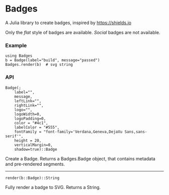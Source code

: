 # Badges

A Julia library to create badges, inspired by https://shields.io

Only the *flat* style of badges are available. *Social* badges are not available. 

### Example

```
using Badges
b = Badge(label="build", message="passed")
Badges.render(b)  # svg string
```

### API

```
Badge(; 
    label="",
    message,
    leftLink="",
    rightLink="",
    logo="",
    logoWidth=0,
    logoPadding=0,
    color = "#4c1",
    labelColor = "#555",
    fontFamily = "font-family='Verdana,Geneva,DejaVu Sans,sans-serif'",
    height = 20,
    verticalMargin=0,
    shadow=true)::Badge
```
Create a Badge. Returns a Badges.Badge object, that contains metadata 
and pre-rendered segments. 

---

```
render(b::Badge)::String
```
Fully render a badge to SVG. Returns a String. 

